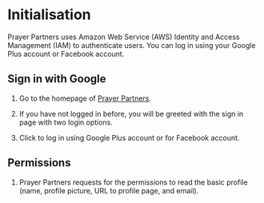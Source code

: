 # Initialisation

Prayer Partners uses Amazon Web Service (AWS) Identity and Access Management (IAM) to authenticate users. You can log in using your Google Plus account or Facebook account.

## Sign in with Google

1. Go to the homepage of [Prayer Partners](https://ricwtk.github.io/prayerpartners).

2. If you have not logged in before, you will be greeted with the sign in page with two login options.

3. Click <i class="fa fa-google-plus-official" style="font-size: 200%"></i> to log in using Google Plus account or <i class="fa fa-facebook-official" style="font-size: 200%"></i> for Facebook account. 

## Permissions

1. Prayer Partners requests for the permissions to read the basic profile (name, profile picture, URL to profile page, and email).